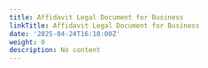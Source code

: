 ```yaml
---
title: Affidavit Legal Document for Business
linkTitle: Affidavit Legal Document for Business
date: '2025-04-24T16:18:00Z'
weight: 0
description: No content
---
```



